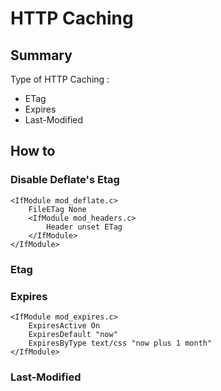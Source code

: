# HTTP Caching

## Summary

Type of HTTP Caching :

- ETag
- Expires
- Last-Modified

## How to

### Disable Deflate's Etag 
```
<IfModule mod_deflate.c>
    FileETag None
    <IfModule mod_headers.c>
        Header unset ETag
    </IfModule>
</IfModule>
```

### Etag

### Expires

```
<IfModule mod_expires.c>
    ExpiresActive On
    ExpiresDefault "now"
    ExpiresByType text/css "now plus 1 month"
</IfModule>
```

### Last-Modified
